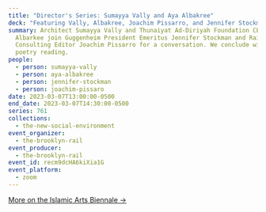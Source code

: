 ```yaml
---
title: "Director's Series: Sumayya Vally and Aya Albakree"
deck: "Featuring Vally, Albakree, Joachim Pissarro, and Jennifer Stockman "
summary: Architect Sumayya Vally and Thunaiyat Ad-Diriyah Foundation CEO Aya
  Albarkee join Guggenheim President Emeritus Jennifer Stockman and Rail
  Consulting Editor Joachim Pissarro for a conversation. We conclude with a
  poetry reading.
people:
  - person: sumayya-vally
  - person: aya-albakree
  - person: jennifer-stockman
  - person: joachim-pissaro
date: 2023-03-07T13:00:00-0500
end_date: 2023-03-07T14:30:00-0500
series: 761
collections:
  - the-new-social-environment
event_organizer:
  - the-brooklyn-rail
event_producer:
  - the-brooklyn-rail
event_id: recm9dcHA6kiXia1G
event_platform:
  - zoom
---
```

[More on the Islamic Arts Biennale →](https://biennale.org.sa/)